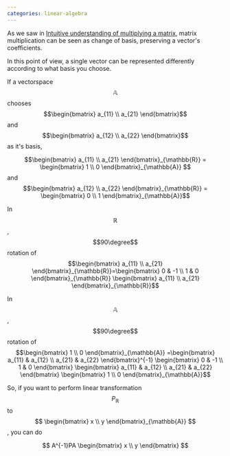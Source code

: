 ```yaml
---
categories: linear-algebra
---
```


As we saw in [Intuitive understanding of multiplying a matrix][matmul_link], matrix multiplication can be seen as change of basis, preserving a vector's coefficients.

In this point of view, a single vector can be represented differently according to what basis you choose.

If a vectorspace $$\mathbb{A}$$ chooses $$\begin{bmatrix} a_{11} \\ a_{21} \end{bmatrix}$$ and $$\begin{bmatrix} a_{12} \\ a_{22} \end{bmatrix}$$ as it's basis,


$$\begin{bmatrix} a_{11} \\ a_{21} \end{bmatrix}_{\mathbb{R}} = \begin{bmatrix} 1 \\ 0 \end{bmatrix}_{\mathbb{A}} $$
and
$$\begin{bmatrix} a_{12} \\ a_{22} \end{bmatrix}_{\mathbb{R}} = \begin{bmatrix} 0 \\ 1 \end{bmatrix}_{\mathbb{A}}$$



In $$\mathbb{R}$$, $$90\degree$$ rotation of $$\begin{bmatrix} a_{11} \\ a_{21} \end{bmatrix}_{\mathbb{R}}=\begin{bmatrix} 0 & -1 \\ 1 & 0 \end{bmatrix}_{\mathbb{R}} \begin{bmatrix} a_{11} \\ a_{21} \end{bmatrix}_{\mathbb{R}}$$


In $$\mathbb{A}$$, $$90\degree$$ rotation of 
$$\begin{bmatrix} 1 \\ 0 \end{bmatrix}_{\mathbb{A}}
=\begin{bmatrix} a_{11} & a_{12} \\ a_{21} & a_{22} \end{bmatrix}^{-1} 
\begin{bmatrix} 0 & -1 \\ 1 & 0 \end{bmatrix} 
\begin{bmatrix} a_{11} & a_{12} \\ a_{21} & a_{22} \end{bmatrix} 
\begin{bmatrix} 1 \\ 0 \end{bmatrix}_{\mathbb{A}}$$


So, if you want to perform linear transformation $$P_{\mathbb{R}}$$ to $$ \begin{bmatrix} x \\ y \end{bmatrix}_{\mathbb{A}} $$, you can do 

$$ A^{-1}PA \begin{bmatrix} x \\ y \end{bmatrix} $$

[matmul_link]: https://ppumang.github.io/linear-algebra/Intuitive-understanding-of-multiplying-a-matrix